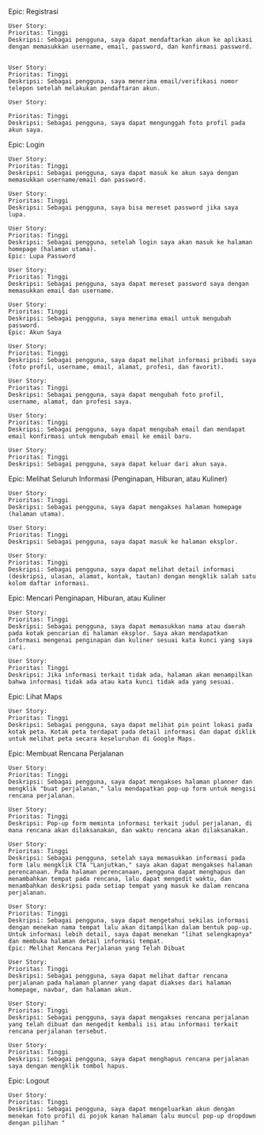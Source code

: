 Epic: Registrasi

    User Story:
    Prioritas: Tinggi
    Deskripsi: Sebagai pengguna, saya dapat mendaftarkan akun ke aplikasi dengan memasukkan username, email, password, dan konfirmasi password.
    
        
    User Story:
    Prioritas: Tinggi
    Deskripsi: Sebagai pengguna, saya menerima email/verifikasi nomor telepon setelah melakukan pendaftaran akun.
    
    User Story:

    Prioritas: Tinggi
    Deskripsi: Sebagai pengguna, saya dapat mengunggah foto profil pada akun saya.
    
Epic: Login

    User Story:
    Prioritas: Tinggi
    Deskripsi: Sebagai pengguna, saya dapat masuk ke akun saya dengan memasukkan username/email dan password.

    User Story:
    Prioritas: Tinggi
    Deskripsi: Sebagai pengguna, saya bisa mereset password jika saya lupa.
    
    User Story:
    Prioritas: Tinggi
    Deskripsi: Sebagai pengguna, setelah login saya akan masuk ke halaman homepage (halaman utama).
    Epic: Lupa Password

    User Story:
    Prioritas: Tinggi
    Deskripsi: Sebagai pengguna, saya dapat mereset password saya dengan memasukkan email dan username.

    User Story:
    Prioritas: Tinggi
    Deskripsi: Sebagai pengguna, saya menerima email untuk mengubah password.
    Epic: Akun Saya

    User Story:
    Prioritas: Tinggi
    Deskripsi: Sebagai pengguna, saya dapat melihat informasi pribadi saya (foto profil, username, email, alamat, profesi, dan favorit).

    User Story:
    Prioritas: Tinggi
    Deskripsi: Sebagai pengguna, saya dapat mengubah foto profil, username, alamat, dan profesi saya.

    User Story:
    Prioritas: Tinggi
    Deskripsi: Sebagai pengguna, saya dapat mengubah email dan mendapat email konfirmasi untuk mengubah email ke email baru.

    User Story:
    Prioritas: Tinggi
    Deskripsi: Sebagai pengguna, saya dapat keluar dari akun saya.
Epic: Melihat Seluruh Informasi (Penginapan, Hiburan, atau Kuliner)

    User Story:
    Prioritas: Tinggi
    Deskripsi: Sebagai pengguna, saya dapat mengakses halaman homepage (halaman utama).
    
    User Story:
    Prioritas: Tinggi
    Deskripsi: Sebagai pengguna, saya dapat masuk ke halaman eksplor.
    
    User Story:
    Prioritas: Tinggi
    Deskripsi: Sebagai pengguna, saya dapat melihat detail informasi (deskripsi, ulasan, alamat, kontak, tautan) dengan mengklik salah satu kolom daftar informasi.
Epic: Mencari Penginapan, Hiburan, atau Kuliner

    User Story:
    Prioritas: Tinggi
    Deskripsi: Sebagai pengguna, saya dapat memasukkan nama atau daerah pada kotak pencarian di halaman eksplor. Saya akan mendapatkan informasi mengenai penginapan dan kuliner sesuai kata kunci yang saya cari.

    User Story:
    Prioritas: Tinggi
    Deskripsi: Jika informasi terkait tidak ada, halaman akan menampilkan bahwa informasi tidak ada atau kata kunci tidak ada yang sesuai.
Epic: Lihat Maps

    User Story:
    Prioritas: Tinggi
    Deskripsi: Sebagai pengguna, saya dapat melihat pin point lokasi pada kotak peta. Kotak peta terdapat pada detail informasi dan dapat diklik untuk melihat peta secara keseluruhan di Google Maps.
Epic: Membuat Rencana Perjalanan

    User Story:
    Prioritas: Tinggi
    Deskripsi: Sebagai pengguna, saya dapat mengakses halaman planner dan mengklik "buat perjalanan," lalu mendapatkan pop-up form untuk mengisi rencana perjalanan.
    
    User Story:
    Prioritas: Tinggi
    Deskripsi: Pop-up form meminta informasi terkait judul perjalanan, di mana rencana akan dilaksanakan, dan waktu rencana akan dilaksanakan.
    
    User Story:
    Prioritas: Tinggi
    Deskripsi: Sebagai pengguna, setelah saya memasukkan informasi pada form lalu mengklik CTA "Lanjutkan," saya akan dapat mengakses halaman perencanaan. Pada halaman perencanaan, pengguna dapat menghapus dan menambahkan tempat pada rencana, lalu dapat mengedit waktu, dan menambahkan deskripsi pada setiap tempat yang masuk ke dalam rencana perjalanan.
    
    User Story:
    Prioritas: Tinggi
    Deskripsi: Sebagai pengguna, saya dapat mengetahui sekilas informasi dengan menekan nama tempat lalu akan ditampilkan dalam bentuk pop-up. Untuk informasi lebih detail, saya dapat menekan "lihat selengkapnya" dan membuka halaman detail informasi tempat.
    Epic: Melihat Rencana Perjalanan yang Telah Dibuat

    User Story:
    Prioritas: Tinggi
    Deskripsi: Sebagai pengguna, saya dapat melihat daftar rencana perjalanan pada halaman planner yang dapat diakses dari halaman homepage, navbar, dan halaman akun.
    
    User Story:
    Prioritas: Tinggi
    Deskripsi: Sebagai pengguna, saya dapat mengakses rencana perjalanan yang telah dibuat dan mengedit kembali isi atau informasi terkait rencana perjalanan tersebut.
    
    User Story:
    Prioritas: Tinggi
    Deskripsi: Sebagai pengguna, saya dapat menghapus rencana perjalanan saya dengan mengklik tombol hapus.
Epic: Logout

    User Story:
    Prioritas: Tinggi
    Deskripsi: Sebagai pengguna, saya dapat mengeluarkan akun dengan menekan foto profil di pojok kanan halaman lalu muncul pop-up dropdown dengan pilihan "